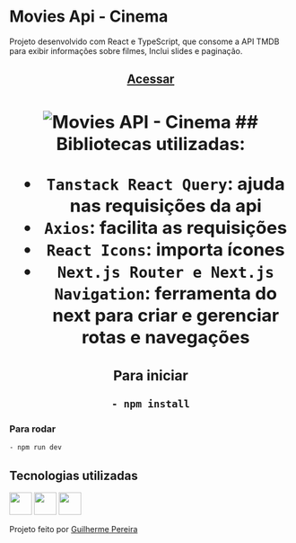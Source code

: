# Movies Api - Cinema
Projeto desenvolvido com React e TypeScript, que consome a API TMDB para exibir informações sobre filmes, Inclui slides e paginação.
<h2 align="center"><a href="https://web-cinema.vercel.app/">Acessar<a/><h2/>
<img src="https://github.com/user-attachments/assets/6b3b8725-b876-4567-be91-6ecb2e3451a7" alt="Movies API - Cinema"/>
## Bibliotecas utilizadas:

- `Tanstack React Query`: ajuda nas requisições da api
- `Axios`: facilita as requisições
- `React Icons`: importa ícones
- `Next.js Router e Next.js Navigation`: ferramenta do next para criar e gerenciar rotas e navegações

### Para iniciar
```bash
- npm install
```
### Para rodar
```bash
- npm run dev
```
<div>
  <h2>Tecnologias utilizadas</h2>
  <img width="40" height="40" src="https://www.svgrepo.com/show/452092/react.svg"/>
  <img width="40" height="40" src="https://www.svgrepo.com/show/374146/typescript-official.svg"/>
  <img width="40" height="40" src="https://www.svgrepo.com/show/452185/css-3.svg"/>
</div>
<p>Projeto feito por <a href="https://github.com/guilhermep3">Guilherme Pereira</a></p>
